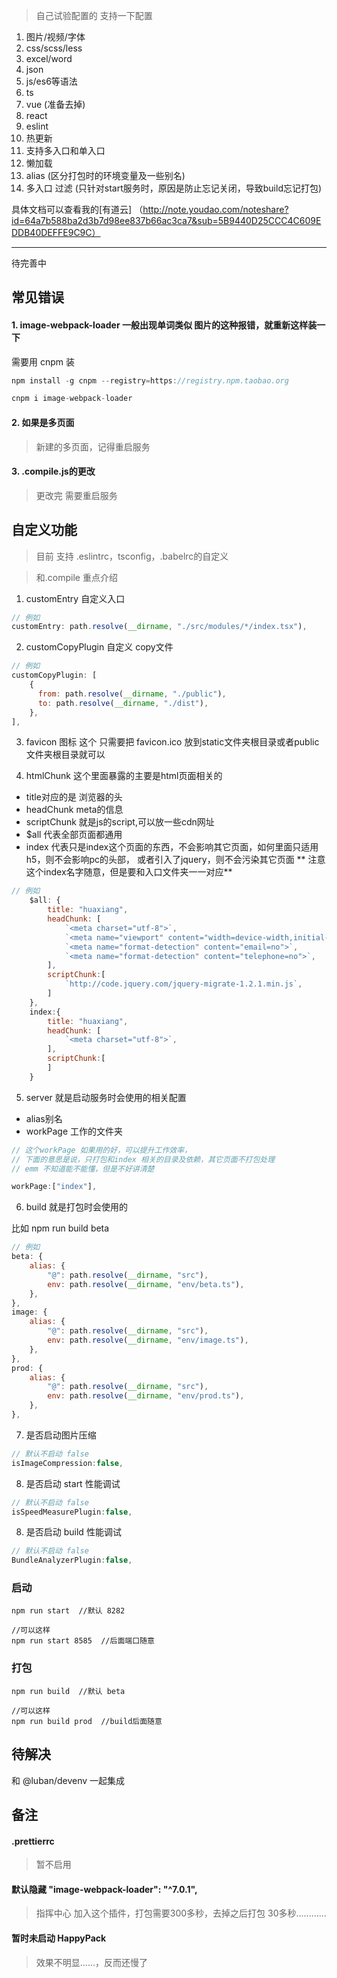 > 自己试验配置的
支持一下配置
1. 图片/视频/字体
2. css/scss/less
3. excel/word
4. json
5. js/es6等语法
6. ts
7. vue (准备去掉)
8. react
9. eslint
10. 热更新
11. 支持多入口和单入口
12. 懒加载 
13. alias (区分打包时的环境变量及一些别名)
14. 多入口 过滤 (只针对start服务时，原因是防止忘记关闭，导致build忘记打包)

具体文档可以查看我的[有道云] （http://note.youdao.com/noteshare?id=64a7b588ba2d3b7d98ee837b66ac3ca7&sub=5B9440D25CCC4C609EDDB40DEFFE9C9C）

---
待完善中

## 常见错误

#### 1. image-webpack-loader  一般出现单词类似 图片的这种报错，就重新这样装一下

需要用 cnpm 装

```javascript
npm install -g cnpm --registry=https://registry.npm.taobao.org

cnpm i image-webpack-loader
```

#### 2. 如果是多页面
> 新建的多页面，记得重启服务

#### 3. .compile.js的更改
> 更改完 需要重启服务

## 自定义功能

> 目前 支持 .eslintrc，tsconfig，.babelrc的自定义

> 和.compile  重点介绍

1. customEntry 自定义入口

```javascript
// 例如
customEntry: path.resolve(__dirname, "./src/modules/*/index.tsx"),
```

2. customCopyPlugin 自定义 copy文件
```javascript
// 例如
customCopyPlugin: [
    {
      from: path.resolve(__dirname, "./public"),
      to: path.resolve(__dirname, "./dist"),
    },
],
```
3. favicon 图标
这个 只需要把 favicon.ico 放到static文件夹根目录或者public文件夹根目录就可以

4. htmlChunk  这个里面暴露的主要是html页面相关的

* title对应的是 浏览器的头
* headChunk  meta的信息
* scriptChunk 就是js的script,可以放一些cdn网址
* $all 代表全部页面都通用
* index 代表只是index这个页面的东西，不会影响其它页面，如何里面只适用h5，则不会影响pc的头部，  或者引入了jquery，则不会污染其它页面  ** 注意这个index名字随意，但是要和入口文件夹一一对应**

```javascript
// 例如
    $all: {
        title: "huaxiang",
        headChunk: [
            `<meta charset="utf-8">`,
            `<meta name="viewport" content="width=device-width,initial-scale=1,minimum-scale=1,maximum-scale=1,user-scalable=no"/>`,
            `<meta name="format-detection" content="email=no">`,
            `<meta name="format-detection" content="telephone=no">`,
        ],
        scriptChunk:[
            `http://code.jquery.com/jquery-migrate-1.2.1.min.js`,
        ]
    },  
    index:{
        title: "huaxiang",
        headChunk: [
            `<meta charset="utf-8">`,
        ],
        scriptChunk:[
        ]
    }
```

5. server 就是启动服务时会使用的相关配置

* alias别名
* workPage 工作的文件夹
```JavaScript
// 这个workPage 如果用的好，可以提升工作效率，
// 下面的意思是说，只打包和index 相关的目录及依赖，其它页面不打包处理
// emm 不知道能不能懂，但是不好讲清楚

workPage:["index"],
```


6. build 就是打包时会使用的

比如 npm run build beta


```javascript
// 例如
beta: {
    alias: {
        "@": path.resolve(__dirname, "src"),
        env: path.resolve(__dirname, "env/beta.ts"),
    },
},
image: {
    alias: {
        "@": path.resolve(__dirname, "src"),
        env: path.resolve(__dirname, "env/image.ts"),
    },
},
prod: {
    alias: {
        "@": path.resolve(__dirname, "src"),
        env: path.resolve(__dirname, "env/prod.ts"),
    },
},
```

7. 是否启动图片压缩
```javascript
// 默认不启动 false
isImageCompression:false,

```

8. 是否启动 start 性能调试
```javascript
// 默认不启动 false
isSpeedMeasurePlugin:false,
```

8. 是否启动 build 性能调试
```javascript
// 默认不启动 false
BundleAnalyzerPlugin:false,
```

### 启动
```
npm run start  //默认 8282

//可以这样
npm run start 8585  //后面端口随意
```

### 打包 
```
npm run build  //默认 beta

//可以这样
npm run build prod  //build后面随意
```

## 待解决 

和 @luban/devenv 一起集成


## 备注

#### .prettierrc 

> 暂不启用

#### 默认隐藏 "image-webpack-loader": "^7.0.1",
> 指挥中心 加入这个插件，打包需要300多秒，去掉之后打包 30多秒............

#### 暂时未启动 HappyPack

> 效果不明显......，反而还慢了
